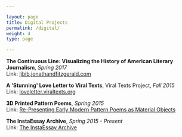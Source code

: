 ```yaml
---

layout: page
title: Digital Projects
permalink: /digital/
weight: 4
type: page

---
```


**The Continuous Line: Visualizing the History of American Literary Journalism**, _Spring 2017_  
Link: [ljbib.jonathandfitzgerald.com](http://ljbib.jonathandfitzgerald.com)

**A 'Stunning' Love Letter to Viral Texts**, Viral Texts Project, _Fall 2015_  
Link: [loveletter.viraltexts.org](http://loveletter.viraltexts.org "A Stunning Love Letter")


**3D Printed Pattern Poems**, _Spring 2015_  
Link: [Re-Presenting Early Modern Pattern Poems as Material Objects](/blog/2015/05/05/re-presenting-early-modern-pattern-poems-as-material-objects.html)

**The InstaEssay Archive**, _Spring 2015 - Present_  
Link: [The InstaEssay Archive](http://instaessayarchive.org)
